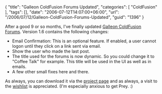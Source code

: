 {
	"title": "Galleon ColdFusion Forums Updated",
	"categories": [
		"ColdFusion"
	],
	"tags": [],
	"date": "2006-07-12T14:07:00+06:00",
	"url": "/2006/07/12/Galleon-ColdFusion-Forums-Updated",
	"guid": "1396"
}

After a good 9 or so months, I've finally updated <a href="http://ray.camdenfamily.com/projects/galleon">Galleon ColdFusion Forums</a>. Version 1.6 contains the following changes:

<ul>
<li>Email Confirmation: This is an optional feature. If enabled, a user cannot logon until they click on a link sent via email.
<li>Show the user who made the last post.
<li>The title used for the forums is now dynamic. So you could change it to "Coffee Talk" for example. This title will be used in the UI as well as in emails.
<li>A few other small fixes here and there.
</ul>

As always, you can download it via the <a href="http://ray.camdenfamily.com/projects/galleon">project page</a> and as always, a visit to the <a href="http://www.amazon.com/o/registry/2TCL1D08EZEYE">wishlist</a> is appreciated. (I'm especially anxious to get Prey. :)
